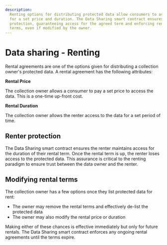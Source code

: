 ```yaml
---
description:
  Renting options for distributing protected data allow consumers to access data
  for a set price and duration. The Data Sharing smart contract ensures renter
  protection, guaranteeing access for the agreed term and enforcing rental
  terms, even if modified by the owner.
---
```


# Data sharing - Renting

Rental agreements are one of the options given for distributing a collection
owner's protected data. A rental agreement has the following attributes:

**Rental Price**

The collection owner allows a consumer to pay a set price to access the data.
This is a one-time up-front cost.

**Rental Duration**

The collection owner allows the renter access to the data for a set period of
time.

## Renter protection

The Data Sharing smart contract ensures the renter maintains access for the
duration of their rental term. Once the rental term is up, the renter loses
access to the protected data. This assurance is critical to the renting paradigm
to ensure trust between the data owner and the renter.

## Modifying rental terms

The collection owner has a few options once they list protected data for rent:

- The owner may remove the rental terms and effectively de-list the protected
  data
- The owner may also modify the rental price or duration

Making either of these chances is effective immediately but only for future
rentals. The Data Sharing smart contract enforces any ongoing rental agreements
until the terms expire.
